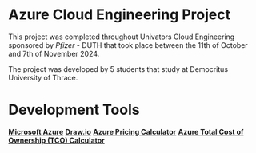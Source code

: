 # Azure Cloud Engineering Project
This project was completed throughout Univators Cloud Engineering sponsored by *Pfizer* - DUTH
that took place between the 11th of October and 7th of November 2024.

The project was developed by 5 students that study at Democritus University of Thrace.

# Development Tools

[**Microsoft Azure**](https://azure.microsoft.com/en-us)
[**Draw.io**](https://draw.io/)
[**Azure Pricing Calculator**](https://azure.microsoft.com/en-us/pricing/calculator/)
[**Azure Total Cost of Ownership (TCO) Calculator**](https://azure.microsoft.com/en-us/pricing/tco/calculator/)
